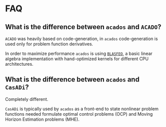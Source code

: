 # FAQ


## What is the difference between `acados` and `ACADO`?

`ACADO` was heavily based on code-generation, in `acados` code-generation
is used only for problem function derivatives.

In order to maximize performance `acados` is using [`BLASFEO`](https://blasfeo.syscop.de/), a basic linear algebra implementation with hand-optimized kernels for different CPU architectures.


## What is the difference between `acados` and `CasADi`?
Completely different.

`CasADi` is typically used by `acados` as a front-end to state nonlinear problem functions needed formulate optimal control problems (OCP) and Moving Horizon Estimation problems (MHE).
